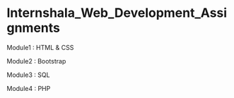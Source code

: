 # Internshala_Web_Development_Assignments
Module1 : HTML & CSS

Module2 : Bootstrap

Module3 : SQL

Module4 : PHP
